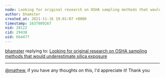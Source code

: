 ```yaml
---
node: Looking for original research on OSHA sampling methods that would underestimate silica exposure
author: bhamster
created_at: 2021-11-16 19:01:07 +0000
timestamp: 1637089267
nid: 28122
cid: 29438
uid: 664477
---
```




[bhamster](../profile/bhamster) replying to: [Looking for original research on OSHA sampling methods that would underestimate silica exposure](../notes/bhamster/11-16-2021/looking-for-original-research-on-osha-sampling-methods-that-would-underestimate-silica-exposure)

----
[@mathew](/profile/mathew), if you have any thoughts on this, I'd appreciate it! Thank  you